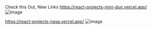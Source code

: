 Check this Out, New Links 
https://react-projects-mini-dun.vercel.app/
![image](https://github.com/user-attachments/assets/854b7b05-96a6-4bc9-b115-7611428eb48d)

https://react-projects-nasa.vercel.app/
![image](https://github.com/user-attachments/assets/152808c1-c948-41b5-a7d4-bc88e07d4fdd)
